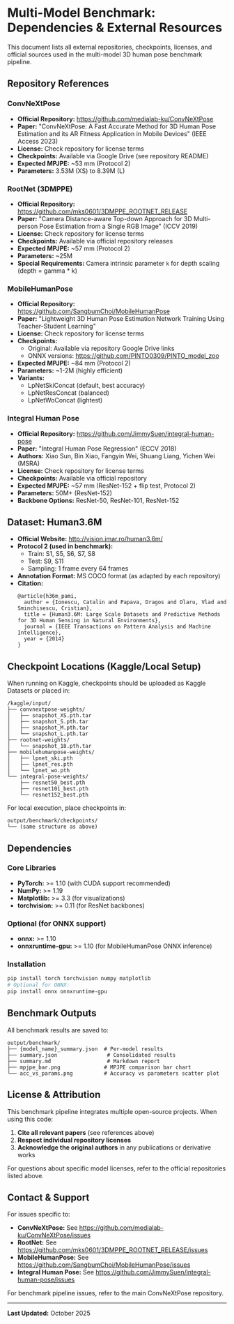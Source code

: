 # Multi-Model Benchmark: Dependencies & External Resources

This document lists all external repositories, checkpoints, licenses, and official sources used in the multi-model 3D human pose benchmark pipeline.

## Repository References

### ConvNeXtPose
- **Official Repository:** https://github.com/medialab-ku/ConvNeXtPose
- **Paper:** "ConvNeXtPose: A Fast Accurate Method for 3D Human Pose Estimation and its AR Fitness Application in Mobile Devices" (IEEE Access 2023)
- **License:** Check repository for license terms
- **Checkpoints:** Available via Google Drive (see repository README)
- **Expected MPJPE:** ~53 mm (Protocol 2)
- **Parameters:** 3.53M (XS) to 8.39M (L)

### RootNet (3DMPPE)
- **Official Repository:** https://github.com/mks0601/3DMPPE_ROOTNET_RELEASE
- **Paper:** "Camera Distance-aware Top-down Approach for 3D Multi-person Pose Estimation from a Single RGB Image" (ICCV 2019)
- **License:** Check repository for license terms
- **Checkpoints:** Available via official repository releases
- **Expected MPJPE:** ~57 mm (Protocol 2)
- **Parameters:** ~25M
- **Special Requirements:** Camera intrinsic parameter `k` for depth scaling (depth = gamma * k)

### MobileHumanPose
- **Official Repository:** https://github.com/SangbumChoi/MobileHumanPose
- **Paper:** "Lightweight 3D Human Pose Estimation Network Training Using Teacher-Student Learning"
- **License:** Check repository for license terms
- **Checkpoints:** 
  - Original: Available via repository Google Drive links
  - ONNX versions: https://github.com/PINTO0309/PINTO_model_zoo
- **Expected MPJPE:** ~84 mm (Protocol 2)
- **Parameters:** ~1-2M (highly efficient)
- **Variants:**
  - LpNetSkiConcat (default, best accuracy)
  - LpNetResConcat (balanced)
  - LpNetWoConcat (lightest)

### Integral Human Pose
- **Official Repository:** https://github.com/JimmySuen/integral-human-pose
- **Paper:** "Integral Human Pose Regression" (ECCV 2018)
- **Authors:** Xiao Sun, Bin Xiao, Fangyin Wei, Shuang Liang, Yichen Wei (MSRA)
- **License:** Check repository for license terms
- **Checkpoints:** Available via official repository
- **Expected MPJPE:** ~57 mm (ResNet-152 + flip test, Protocol 2)
- **Parameters:** 50M+ (ResNet-152)
- **Backbone Options:** ResNet-50, ResNet-101, ResNet-152

## Dataset: Human3.6M

- **Official Website:** http://vision.imar.ro/human3.6m/
- **Protocol 2 (used in benchmark):**
  - Train: S1, S5, S6, S7, S8
  - Test: S9, S11
  - Sampling: 1 frame every 64 frames
- **Annotation Format:** MS COCO format (as adapted by each repository)
- **Citation:**
  ```
  @article{h36m_pami,
    author = {Ionescu, Catalin and Papava, Dragos and Olaru, Vlad and Sminchisescu, Cristian},
    title = {Human3.6M: Large Scale Datasets and Predictive Methods for 3D Human Sensing in Natural Environments},
    journal = {IEEE Transactions on Pattern Analysis and Machine Intelligence},
    year = {2014}
  }
  ```

## Checkpoint Locations (Kaggle/Local Setup)

When running on Kaggle, checkpoints should be uploaded as Kaggle Datasets or placed in:

```
/kaggle/input/
├── convnextpose-weights/
│   ├── snapshot_XS.pth.tar
│   ├── snapshot_S.pth.tar
│   ├── snapshot_M.pth.tar
│   └── snapshot_L.pth.tar
├── rootnet-weights/
│   └── snapshot_18.pth.tar
├── mobilehumanpose-weights/
│   ├── lpnet_ski.pth
│   ├── lpnet_res.pth
│   └── lpnet_wo.pth
└── integral-pose-weights/
    ├── resnet50_best.pth
    ├── resnet101_best.pth
    └── resnet152_best.pth
```

For local execution, place checkpoints in:
```
output/benchmark/checkpoints/
└── (same structure as above)
```

## Dependencies

### Core Libraries
- **PyTorch:** >= 1.10 (with CUDA support recommended)
- **NumPy:** >= 1.19
- **Matplotlib:** >= 3.3 (for visualizations)
- **torchvision:** >= 0.11 (for ResNet backbones)

### Optional (for ONNX support)
- **onnx:** >= 1.10
- **onnxruntime-gpu:** >= 1.10 (for MobileHumanPose ONNX inference)

### Installation
```bash
pip install torch torchvision numpy matplotlib
# Optional for ONNX:
pip install onnx onnxruntime-gpu
```

## Benchmark Outputs

All benchmark results are saved to:
```
output/benchmark/
├── {model_name}_summary.json  # Per-model results
├── summary.json                # Consolidated results
├── summary.md                  # Markdown report
├── mpjpe_bar.png              # MPJPE comparison bar chart
└── acc_vs_params.png          # Accuracy vs parameters scatter plot
```

## License & Attribution

This benchmark pipeline integrates multiple open-source projects. When using this code:

1. **Cite all relevant papers** (see references above)
2. **Respect individual repository licenses**
3. **Acknowledge the original authors** in any publications or derivative works

For questions about specific model licenses, refer to the official repositories listed above.

## Contact & Support

For issues specific to:
- **ConvNeXtPose:** See https://github.com/medialab-ku/ConvNeXtPose/issues
- **RootNet:** See https://github.com/mks0601/3DMPPE_ROOTNET_RELEASE/issues
- **MobileHumanPose:** See https://github.com/SangbumChoi/MobileHumanPose/issues
- **Integral Human Pose:** See https://github.com/JimmySuen/integral-human-pose/issues

For benchmark pipeline issues, refer to the main ConvNeXtPose repository.

---

**Last Updated:** October 2025
